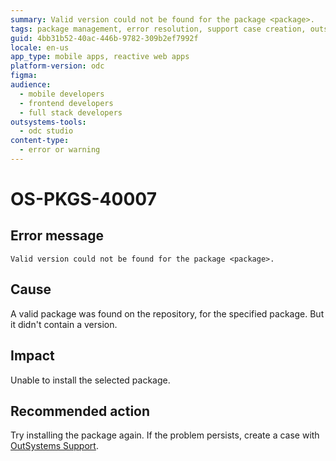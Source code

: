 ```yaml
---
summary: Valid version could not be found for the package <package>.
tags: package management, error resolution, support case creation, outsystems platform, dependency management
guid: 4bb31b52-40ac-446b-9782-309b2ef7992f
locale: en-us
app_type: mobile apps, reactive web apps
platform-version: odc
figma:
audience:
  - mobile developers
  - frontend developers
  - full stack developers
outsystems-tools:
  - odc studio
content-type:
  - error or warning
---
```


# OS-PKGS-40007

## Error message

`Valid version could not be found for the package <package>.`

## Cause

A valid package was found on the repository, for the specified package.
But it didn't contain a version.

## Impact

Unable to install the selected package.

## Recommended action

Try installing the package again.
If the problem persists, create a case with [OutSystems Support](https://www.outsystems.com/support/portal/open-support-case?ErrorCode=OS-PKGS-40007).
